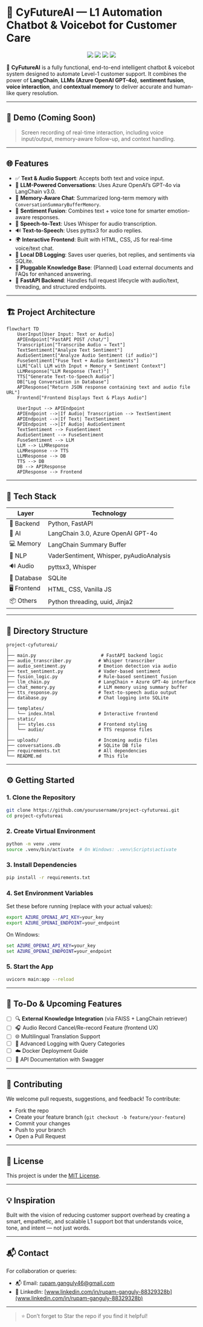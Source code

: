 # 🤖 CyFutureAI — L1 Automation Chatbot & Voicebot for Customer Care

<p align="center">
  <img src="https://img.shields.io/badge/GenAI-Automation-blue?style=for-the-badge">
  <img src="https://img.shields.io/badge/LangChain-v3.0-blueviolet?style=for-the-badge">
  <img src="https://img.shields.io/badge/LLM-Azure%20OpenAI-brightgreen?style=for-the-badge">
  <img src="https://img.shields.io/badge/Sentiment-Analysis-orange?style=for-the-badge">
</p>

🚀 **CyFutureAI** is a fully functional, end-to-end intelligent chatbot & voicebot system designed to automate Level-1 customer support. It combines the power of **LangChain**, **LLMs (Azure OpenAI GPT-4o)**, **sentiment fusion**, **voice interaction**, and **contextual memory** to deliver accurate and human-like query resolution.

---

## 📸 Demo (Coming Soon)

> Screen recording of real-time interaction, including voice input/output, memory-aware follow-up, and context handling.

---

## 🌐 Features

* ✅ **Text & Audio Support**: Accepts both text and voice input.
* 🧠 **LLM-Powered Conversations**: Uses Azure OpenAI’s GPT-4o via LangChain v3.0.
* 💬 **Memory-Aware Chat**: Summarized long-term memory with `ConversationSummaryBufferMemory`.
* 👢 **Sentiment Fusion**: Combines text + voice tone for smarter emotion-aware responses.
* 🎤 **Speech-to-Text**: Uses Whisper for audio transcription.
* 🔊 **Text-to-Speech**: Uses pyttsx3 for audio replies.
* 🌍 **Interactive Frontend**: Built with HTML, CSS, JS for real-time voice/text chat.
* 📆 **Local DB Logging**: Saves user queries, bot replies, and sentiments via SQLite.
* 🧠 **Pluggable Knowledge Base**: (Planned) Load external documents and FAQs for enhanced answering.
* 📡 **FastAPI Backend**: Handles full request lifecycle with audio/text, threading, and structured endpoints.

---

## 🏗️ Project Architecture
```mermaid
flowchart TD
    UserInput[User Input: Text or Audio]
    APIEndpoint["FastAPI POST /chat/"]
    Transcription["Transcribe Audio → Text"]
    TextSentiment["Analyze Text Sentiment"]
    AudioSentiment["Analyze Audio Sentiment (if audio)"]
    FuseSentiment["Fuse Text + Audio Sentiments"]
    LLM["Call LLM with Input + Memory + Sentiment Context"]
    LLMResponse["LLM Response (Text)"]
    TTS["Generate Text-to-Speech Audio"]
    DB["Log Conversation in Database"]
    APIResponse["Return JSON response containing text and audio file URL"]
    Frontend["Frontend Displays Text & Plays Audio"]

    UserInput --> APIEndpoint
    APIEndpoint -->|If Audio| Transcription --> TextSentiment
    APIEndpoint -->|If Text| TextSentiment
    APIEndpoint -->|If Audio| AudioSentiment
    TextSentiment --> FuseSentiment
    AudioSentiment --> FuseSentiment
    FuseSentiment --> LLM
    LLM --> LLMResponse
    LLMResponse --> TTS
    LLMResponse --> DB
    TTS --> DB
    DB --> APIResponse
    APIResponse --> Frontend
```

---

## 🧹 Tech Stack

| Layer       | Technology                               |
| ----------- | ---------------------------------------- |
| 🎯 Backend  | Python, FastAPI                          |
| 🧠 AI       | LangChain 3.0, Azure OpenAI GPT-4o       |
| 💻 Memory   | LangChain Summary Buffer                 |
| 🧪 NLP      | VaderSentiment, Whisper, pyAudioAnalysis |
| 🔊 Audio    | pyttsx3, Whisper                         |
| 📁 Database | SQLite                                   |
| 🖥 Frontend | HTML, CSS, Vanilla JS                    |
| 📦 Others   | Python threading, uuid, Jinja2           |

---

## 📁 Directory Structure

```
project-cyfutureai/
│
├── main.py                        # FastAPI backend logic
├── audio_transcriber.py          # Whisper transcriber
├── audio_sentiment.py            # Emotion detection via audio
├── text_sentiment.py             # Vader-based sentiment
├── fusion_logic.py               # Rule-based sentiment fusion
├── llm_chain.py                  # LangChain + Azure GPT-4o interface
├── chat_memory.py                # LLM memory using summary buffer
├── tts_response.py               # Text-to-speech audio output
├── database.py                   # Chat logging into SQLite
│
├── templates/
│   └── index.html                # Interactive frontend
├── static/
│   ├── styles.css                # Frontend styling
│   └── audio/                    # TTS response files
│
├── uploads/                      # Incoming audio files
├── conversations.db              # SQLite DB file
├── requirements.txt              # All dependencies
└── README.md                     # This file
```

---

## ⚙️ Getting Started

### 1. Clone the Repository

```bash
git clone https://github.com/yourusername/project-cyfutureai.git
cd project-cyfutureai
```

### 2. Create Virtual Environment

```bash
python -m venv .venv
source .venv/bin/activate  # On Windows: .venv\Scripts\activate
```

### 3. Install Dependencies

```bash
pip install -r requirements.txt
```

### 4. Set Environment Variables

Set these before running (replace with your actual values):

```bash
export AZURE_OPENAI_API_KEY=your_key
export AZURE_OPENAI_ENDPOINT=your_endpoint
```

On Windows:

```cmd
set AZURE_OPENAI_API_KEY=your_key
set AZURE_OPENAI_ENDPOINT=your_endpoint
```

### 5. Start the App

```bash
uvicorn main:app --reload
```

---

## 🚧 To-Do & Upcoming Features

* [ ] 🔍 **External Knowledge Integration** (via FAISS + LangChain retriever)
* [ ] 🎧 Audio Record Cancel/Re-record Feature (frontend UX)
* [ ] 🌐 Multilingual Translation Support
* [ ] 🧾 Advanced Logging with Query Categories
* [ ] ☁️ Docker Deployment Guide
* [ ] 📁 API Documentation with Swagger

---

## 🤝 Contributing

We welcome pull requests, suggestions, and feedback! To contribute:

* Fork the repo
* Create your feature branch (`git checkout -b feature/your-feature`)
* Commit your changes
* Push to your branch
* Open a Pull Request

---

## 📄 License

This project is under the [MIT License](LICENSE).

---

## 💡 Inspiration

Built with the vision of reducing customer support overhead by creating a smart, empathetic, and scalable L1 support bot that understands voice, tone, and intent — not just words.

---

## 📬 Contact

For collaboration or queries:

* 📬 Email: [rupam.ganguly46@gmail.com](mailto:rupam.ganguly46@gmail.com)
* 🧠 LinkedIn: [www.linkedin.com/in/rupam-ganguly-88329328b](www.linkedin.com/in/rupam-ganguly-88329328b)

---

> ⭐ Don’t forget to Star the repo if you find it helpful!
